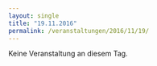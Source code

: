 ```yaml
---
layout: single
title: "19.11.2016"
permalink: /veranstaltungen/2016/11/19/
---
```


Keine Veranstaltung an diesem Tag.
